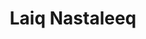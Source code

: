---
title: Laiq Nastaleeq
family: Laiq Nastaleeq
urdu: لائق نستعلیق
styles: ['Regular 400']
size: 40
link:
---